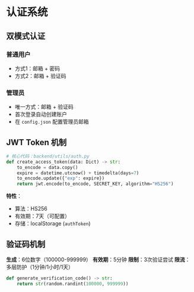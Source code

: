 # 认证系统

## 双模式认证

### 普通用户
- 方式1：邮箱 + 密码
- 方式2：邮箱 + 验证码

### 管理员
- 唯一方式：邮箱 + 验证码
- 首次登录自动创建账户
- 在 `config.json` 配置管理员邮箱

## JWT Token 机制

```python
# 核心代码：backend/utils/auth.py
def create_access_token(data: Dict) -> str:
    to_encode = data.copy()
    expire = datetime.utcnow() + timedelta(days=7)
    to_encode.update({"exp": expire})
    return jwt.encode(to_encode, SECRET_KEY, algorithm="HS256")
```

**特性**：
- 算法：HS256
- 有效期：7天（可配置）
- 存储：localStorage (`authToken`)

## 验证码机制

**生成**：6位数字（100000-999999）
**有效期**：5分钟
**限制**：3次验证尝试
**限流**：多层防护（1分钟/1小时/1天）

```python
def generate_verification_code() -> str:
    return str(random.randint(100000, 999999))
```
